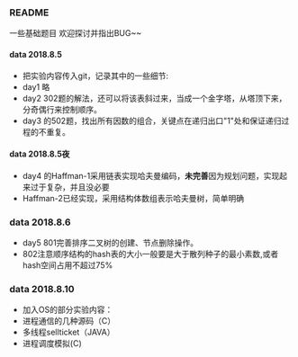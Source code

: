 
### README

一些基础题目
欢迎探讨并指出BUG~~


#### data 2018.8.5

* 把实验内容传入git，记录其中的一些细节:
* day1 略
* day2 302题的解法，还可以将该表斜过来，当成一个金字塔，从塔顶下来，分奇偶行来控制顺序。
* day3 的502题，找出所有因数的组合，关键点在递归出口"1"处和保证递归过程的不重复。

#### data 2018.8.5夜
* day4 的Haffman-1采用链表实现哈夫曼编码，**未完善**因为规划问题，实现起来过于复杂，并且没必要
* Haffman-2已经实现，采用结构体数组表示哈夫曼树，简单明确

### data 2018.8.6
* day5 801完善排序二叉树的创建、节点删除操作。
* 802注意顺序结构的hash表的大小一般要是大于散列种子的最小素数,或者hash空间占用不超过75%

### data 2018.8.10
* 加入OS的部分实验内容：
* 进程通信的几种源码（C）
* 多线程sellticket（JAVA）
* 进程调度模拟(C)
